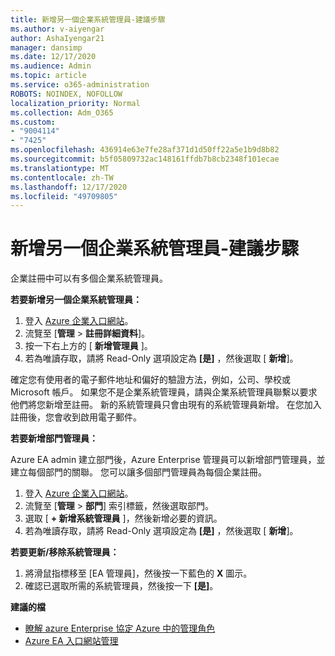 ```yaml
---
title: 新增另一個企業系統管理員-建議步驟
ms.author: v-aiyengar
author: AshaIyengar21
manager: dansimp
ms.date: 12/17/2020
ms.audience: Admin
ms.topic: article
ms.service: o365-administration
ROBOTS: NOINDEX, NOFOLLOW
localization_priority: Normal
ms.collection: Adm_O365
ms.custom:
- "9004114"
- "7425"
ms.openlocfilehash: 436914e63e7fe28af371d1d50ff22a5e1b9d8b82
ms.sourcegitcommit: b5f05809732ac148161ffdb7b8cb2348f101ecae
ms.translationtype: MT
ms.contentlocale: zh-TW
ms.lasthandoff: 12/17/2020
ms.locfileid: "49709805"
---
```

# <a name="add-another-enterprise-administrator---recommended-steps"></a>新增另一個企業系統管理員-建議步驟

企業註冊中可以有多個企業系統管理員。

**若要新增另一個企業系統管理員：**

1. 登入 [Azure 企業入口網站](https://ea.azure.com/)。
1. 流覽至 [**管理**  >  **註冊詳細資料**]。
1. 按一下右上方的 [ **新增管理員** ]。
1. 若為唯讀存取，請將 Read-Only 選項設定為 **[是]** ，然後選取 [ **新增**]。

確定您有使用者的電子郵件地址和偏好的驗證方法，例如，公司、學校或 Microsoft 帳戶。 如果您不是企業系統管理員，請與企業系統管理員聯繫以要求他們將您新增至註冊。 新的系統管理員只會由現有的系統管理員新增。 在您加入註冊後，您會收到啟用電子郵件。

**若要新增部門管理員：**

Azure EA admin 建立部門後，Azure Enterprise 管理員可以新增部門管理員，並建立每個部門的關聯。 您可以讓多個部門管理員為每個企業註冊。

1. 登入 [Azure 企業入口網站](https://ea.azure.com/)。
1. 流覽至 [**管理**  >  **部門**] 索引標籤，然後選取部門。
1. 選取 [ **+ 新增系統管理員** ]，然後新增必要的資訊。
1. 若為唯讀存取，請將 Read-Only 選項設定為 **[是]** ，然後選取 [ **新增**]。

**若要更新/移除系統管理員：**

1. 將滑鼠指標移至 [EA 管理員]，然後按一下藍色的 **X** 圖示。
1. 確認已選取所需的系統管理員，然後按一下 **[是]**。

**建議的檔**

- [瞭解 azure Enterprise 協定 Azure 中的管理角色](https://docs.microsoft.com/azure/billing/billing-understand-ea-roles)
- [Azure EA 入口網站管理](https://docs.microsoft.com/azure/billing/billing-ea-portal-administration)

